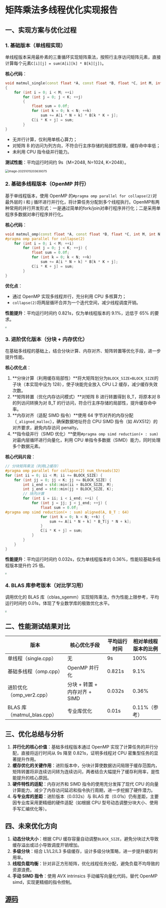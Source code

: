 # 矩阵乘法多线程优化实现报告



## 一、实现方案与优化过程

### 1. 基础版本（单线程实现）

单线程版本采用最朴素的三重循环实现矩阵乘法，按照行主序访问矩阵元素，直接计算每个元素`C[i][j] = sum(A[i][k] * B[k][j])`。

**核心代码**：

```cpp
void matmul_single(const float *A, const float *B, float *C, int M, int N, int K)
{
    for (int i = 0; i < M; ++i)
        for (int j = 0; j < K; ++j)
        {
            float sum = 0.0f;
            for (int k = 0; k < N; ++k)
                sum += A[i * N + k] * B[k * K + j];
            C[i * K + j] = sum;
        }
}
```

- 无并行计算，仅利用单核心算力；
- 对矩阵 B 的访问为列方向，不符合行主序存储的局部性原理，缓存命中率低；
- 未利用 CPU 指令级并行能力。

**测试性能**：平均运行时间约 9s（M=2048, N=1024, K=2048）。

<img src="C:\Users\code\AppData\Roaming\Typora\typora-user-images\image-20251015203639375.png" alt="image-20251015203639375" style="zoom:67%;" />

### 2. 基础多线程版本（OpenMP 并行）

基于单线程版本，使用 OpenMP 的`#pragma omp parallel for collapse(2)`对最外层的 i 和 j 循环进行并行化，将计算任务分配到多个线程执行。OpenMP有两种常用的并行开发形式：一是通过简单的fork/join对串行程序并行化；二是采用单程序多数据对串行程序并行化。

**核心代码**：

```cpp
void matmul_omp(const float *A, const float *B, float *C, int M, int N, int K) {
#pragma omp parallel for collapse(2)
    for (int i = 0; i < M; ++i)
        for (int j = 0; j < K; ++j) {
            float sum = 0.0f;
            for (int k = 0; k < N; ++k)
                sum += A[i * N + k] * B[k * K + j];
            C[i * K + j] = sum;
        }
}
```

**优化点**：

- 通过 OpenMP 实现多线程并行，充分利用 CPU 多核算力；
- `collapse(2)`将两层循环合并为一个迭代空间，减少线程调度开销。

**性能提升**：平均运行时间约 0.821s，仅为单线程版本的 9.1%，远低于 65% 的要求。

<img src="C:\Users\code\Pictures\Screenshots\屏幕截图 2025-10-14 204955.png" style="zoom: 33%;" />

### 3. 进阶优化版本（分块 + 内存优化）

在基础多线程的基础上，结合分块计算、内存对齐、矩阵转置等优化手段，进一步提升性能。

**核心优化点**：

1. **分块计算（利用缓存局部性）**将大矩阵划分为`BLOCK_SIZE×BLOCK_SIZE`的子块（本实现中设为 128），使子块能完全放入 CPU L2 缓存，减少缓存失效次数。
2. **矩阵转置（优化内存访问模式）**对矩阵 B 进行转置得到 B_T，将原本对 B 的列访问转换为对 B_T 的行访问，符合行主序存储的局部性，提升缓存命中率。
3. **内存对齐（适配 SIMD 指令）**使用 64 字节对齐的内存分配（`_aligned_malloc`），确保数据地址符合 CPU SIMD 指令（如 AVX512）的对齐要求，避免内存访问 penalty。
4. **指令级并行（SIMD 优化）**使用`#pragma omp simd reduction(+ : sum)`对最内层循环进行向量化，利用 CPU 单指令多数据（SIMD）能力，同时处理多个数据元素。

**核心代码片段**：

```cpp
// 分块矩阵乘法（利用L2缓存）
#pragma omp parallel for collapse(2) num_threads(32)
for (int ii = 0; ii < M; ii += BLOCK_SIZE) {
    for (int jj = 0; jj < K; jj += BLOCK_SIZE) {
        int i_end = std::min(ii + BLOCK_SIZE, M);
        int j_end = std::min(jj + BLOCK_SIZE, K);
        // 块内计算
        for (int i = ii; i < i_end; ++i) {
            for (int j = jj; j < j_end; ++j) {
                float sum = 0.0f;
#pragma omp simd reduction(+ : sum) aligned(A, B_T : 64)
                for (int k = 0; k < N; ++k) {
                    sum += A[i * N + k] * B_T[j * N + k];
                }
                C[i * K + j] = sum;
            }
        }
    }
}
```

**性能提升**：平均运行时间约 0.032s，仅为单线程版本的 0.36%，性能较基础多线程版本提升约 25 倍。

<img src="C:\Users\code\Pictures\Screenshots\屏幕截图 2025-10-15 201704.png" style="zoom: 33%;" />

### 4. BLAS 库参考版本（对比学习用）

调用优化的 BLAS 库（cblas_sgemm）实现矩阵乘法，作为性能上限参考，平均运行时间约 0.01s，体现了专业数学库的极致优化水平。

<img src="C:\Users\code\Pictures\Screenshots\屏幕截图 2025-10-14 203949.png" style="zoom: 33%;" />



## 二、性能测试结果对比

| 版本                       | 核心优化手段                  | 平均运行时间 | 相对单线程版本的比例 |
| -------------------------- | ----------------------------- | ------------ | -------------------- |
| 单线程（single.cpp）       | 无                            | 9s           | 100%                 |
| 基础多线程（omp.cpp）      | OpenMP 并行化                 | 0.821s       | 9.1%                 |
| 进阶优化（omp_ver2.cpp）   | 分块 + 转置 + 内存对齐 + SIMD | 0.032s       | 0.36%                |
| BLAS 库（matmul_blas.cpp） | 专业库优化                    | 0.01s        | 0.11%（参考）        |



## 三、优化总结与分析

1. **并行化的核心价值**：基础多线程版本通过 OpenMP 实现了计算任务的并行分配，直接将运行时间从 9s 降至 0.821s，证明多线程对 CPU 密集型任务的显著提升作用。
2. **缓存优化的关键作用**：进阶版本中，分块计算使数据访问局限于缓存范围内，矩阵转置将非连续访问转为连续访问，两者结合大幅提升了缓存利用率，是性能提升的核心原因。
3. **硬件特性的适配**：内存对齐和 SIMD 指令的使用充分发挥了现代 CPU 的向量计算能力，减少了内存访问延迟和指令执行周期，进一步挖掘了硬件潜力。
4. **与专业库的差距**：进阶版本（0.032s）与 BLAS 库（0.01s）仍有差距，主要因专业库采用更精细的硬件适配（如根据 CPU 型号动态调整分块大小、使用手写汇编优化等）。



## 四、未来优化方向

1. **动态分块大小**：根据 CPU 缓存容量自动调整`BLOCK_SIZE`，避免分块过大导致缓存溢出或过小导致调度开销增加。
2. **多级分块**：结合 L1/L2/L3 多级缓存，设计多级分块策略，进一步提升缓存利用率。
3. **线程负载均衡**：针对非正方形矩阵，优化线程任务分配，避免负载不均导致的资源浪费。
4. **手动 SIMD 指令**：使用 AVX intrinsics 手动编写向量化代码，替代 OpenMP simd，实现更精细的指令控制。



## [源码](https://github.com/code14126/2025_UESTC_CNSS_HPC_RECRUIT/tree/main/matrix_multiply_CPU)





